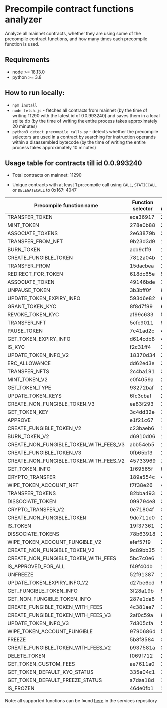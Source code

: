 # Precompile contract functions analyzer

Analyze all mainnet contracts, whether they are using some of the precompile contract functions, and how many times each precompile function is used.

## Requirements
- node >= 18.13.0
- python >= 3.8

## How to run locally:
- `npm install`
- `node fetch.js` - fetches all contracts from mainnet (by the time of writing 11290 with the latest id of 0.0.993240) and saves them in a local sqlite db (by the time of writing the entire process takes approximately 20 minutes)
- `python3 detect_precompile_calls.py` - detects whether the precompile selectors are used in a contract by searching for instruction operands within a disassembled bytecode (by the time of writing the entire process takes approximately 10 minutes)

## Usage table for contracts till id 0.0.993240

- Total contracts on mainnet: 11290

- Unique contracts with at least 1 precompile call using `CALL`, `STATICCALL` or `DELEGATECALL` to 0x167: 4047

| Precompile function name               | Function selector | Total usage |
|----------------------------------------|-------------------|-------------|
| TRANSFER_TOKEN                         | eca36917          | 2640        |
| MINT_TOKEN                             | 278e0b88          | 2225        |
| ASSOCIATE_TOKENS                       | 2e63879b          | 2087        |
| TRANSFER_FROM_NFT                      | 9b23d3d9          | 1797        |
| BURN_TOKEN                             | acb9cff9          | 1758        |
| CREATE_FUNGIBLE_TOKEN                  | 7812a04b          | 1643        |
| TRANSFER_FROM                          | 15dacbea          | 1583        |
| REDIRECT_FOR_TOKEN                     | 618dc65e          | 916         |
| ASSOCIATE_TOKEN                        | 49146bde          | 701         |
| UNPAUSE_TOKEN                          | 3b3bff0f          | 664         |
| UPDATE_TOKEN_EXPIRY_INFO               | 593d6e82          | 632         |
| GRANT_TOKEN_KYC                        | 8f8d7f99          | 600         |
| REVOKE_TOKEN_KYC                       | af99c633          | 583         |
| TRANSFER_NFT                           | 5cfc9011          | 525         |
| PAUSE_TOKEN                            | 7c41ad2c          | 488         |
| GET_TOKEN_EXPIRY_INFO                  | d614cdb8          | 408         |
| IS_KYC                                 | f2c31ff4          | 384         |
| UPDATE_TOKEN_INFO_V2                   | 18370d34          | 354         |
| ERC_ALLOWANCE                          | dd62ed3e          | 325         |
| TRANSFER_NFTS                          | 2c4ba191          | 305         |
| MINT_TOKEN_V2                          | e0f4059a          | 209         |
| GET_TOKEN_TYPE                         | 93272baf          | 206         |
| UPDATE_TOKEN_KEYS                      | 6fc3cbaf          | 205         |
| CREATE_NON_FUNGIBLE_TOKEN_V3           | ea83f293          | 180         |
| GET_TOKEN_KEY                          | 3c4dd32e          | 165         |
| APPROVE                                | e1f21c67          | 165         |
| CREATE_FUNGIBLE_TOKEN_V2               | c23baeb6          | 111         |
| BURN_TOKEN_V2                          | d6910d06          | 111         |
| CREATE_NON_FUNGIBLE_TOKEN_WITH_FEES_V3 | abb54eb5          | 103         |
| CREATE_FUNGIBLE_TOKEN_V3               | 0fb65bf3          | 101         |
| CREATE_NON_FUNGIBLE_TOKEN_WITH_FEES_V2 | 45733969          | 78          |
| GET_TOKEN_INFO                         | 1f69565f          | 64          |
| CRYPTO_TRANSFER                        | 189a554c          | 42          |
| WIPE_TOKEN_ACCOUNT_NFT                 | f7f38e26          | 40          |
| TRANSFER_TOKENS                        | 82bba493          | 33          |
| DISSOCIATE_TOKEN                       | 099794e8          | 32          |
| CRYPTO_TRANSFER_V2                     | 0e71804f          | 30          |
| CREATE_NON_FUNGIBLE_TOKEN              | 9dc711e0          | 29          |
| IS_TOKEN                               | 19f37361          | 28          |
| DISSOCIATE_TOKENS                      | 78b63918          | 27          |
| WIPE_TOKEN_ACCOUNT_FUNGIBLE_V2         | efef57f9          | 23          |
| CREATE_NON_FUNGIBLE_TOKEN_V2           | 9c89bb35          | 19          |
| CREATE_NON_FUNGIBLE_TOKEN_WITH_FEES    | 5bc7c0e6          | 17          |
| IS_APPROVED_FOR_ALL                    | f49f40db          | 15          |
| UNFREEZE                               | 52f91387          | 11          |
| UPDATE_TOKEN_EXPIRY_INFO_V2            | d27be6cd          | 9           |
| GET_FUNGIBLE_TOKEN_INFO                | 3f28a19b          | 9           |
| GET_NON_FUNGIBLE_TOKEN_INFO            | 287e1da8          | 9           |
| CREATE_FUNGIBLE_TOKEN_WITH_FEES        | 4c381ae7          | 7           |
| CREATE_FUNGIBLE_TOKEN_WITH_FEES_V3     | 2af0c59a          | 6           |
| UPDATE_TOKEN_INFO_V3                   | 7d305cfa          | 5           |
| WIPE_TOKEN_ACCOUNT_FUNGIBLE            | 9790686d          | 5           |
| FREEZE                                 | 5b8f8584          | 3           |
| CREATE_FUNGIBLE_TOKEN_WITH_FEES_V2     | b937581a          | 3           |
| DELETE_TOKEN                           | f069f712          | 2           |
| GET_TOKEN_CUSTOM_FEES                  | ae7611a0          | 1           |
| GET_TOKEN_DEFAULT_KYC_STATUS           | 335e04c1          | 1           |
| GET_TOKEN_DEFAULT_FREEZE_STATUS        | a7daa18d          | 1           |
| IS_FROZEN                              | 46de0fb1          | 1           |

Note: all supported functions can be found [here](https://github.com/hashgraph/hedera-services/blob/develop/hedera-node/hedera-smart-contract-service-impl/src/main/java/com/hedera/node/app/service/contract/impl/exec/systemcontracts/hts/AbiConstants.java) in the services repository
